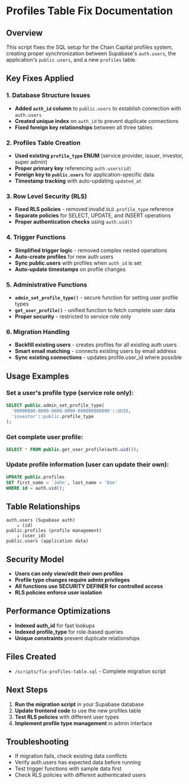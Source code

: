 # Profiles Table Fix Documentation

## Overview
This script fixes the SQL setup for the Chain Capital profiles system, creating proper synchronization between Supabase's `auth.users`, the application's `public.users`, and a new `profiles` table.

## Key Fixes Applied

### 1. Database Structure Issues
- **Added `auth_id` column** to `public.users` to establish connection with `auth.users`
- **Created unique index** on `auth_id` to prevent duplicate connections
- **Fixed foreign key relationships** between all three tables

### 2. Profiles Table Creation
- **Used existing `profile_type` ENUM** (service provider, issuer, investor, super admin)
- **Proper primary key** referencing `auth.users(id)`
- **Foreign key to `public.users`** for application-specific data
- **Timestamp tracking** with auto-updating `updated_at`

### 3. Row Level Security (RLS)
- **Fixed RLS policies** - removed invalid `OLD.profile_type` reference
- **Separate policies** for SELECT, UPDATE, and INSERT operations
- **Proper authentication checks** using `auth.uid()`

### 4. Trigger Functions
- **Simplified trigger logic** - removed complex nested operations
- **Auto-create profiles** for new auth users
- **Sync public.users** with profiles when `auth_id` is set
- **Auto-update timestamps** on profile changes

### 5. Administrative Functions
- **`admin_set_profile_type()`** - secure function for setting user profile types
- **`get_user_profile()`** - unified function to fetch complete user data
- **Proper security** - restricted to service role only

### 6. Migration Handling
- **Backfill existing users** - creates profiles for all existing auth users
- **Smart email matching** - connects existing users by email address
- **Sync existing connections** - updates profile.user_id where possible

## Usage Examples

### Set a user's profile type (service role only):
```sql
SELECT public.admin_set_profile_type(
  '00000000-0000-0000-0000-000000000000'::UUID, 
  'investor'::public.profile_type
);
```

### Get complete user profile:
```sql
SELECT * FROM public.get_user_profile(auth.uid());
```

### Update profile information (user can update their own):
```sql
UPDATE public.profiles 
SET first_name = 'John', last_name = 'Doe'
WHERE id = auth.uid();
```

## Table Relationships

```
auth.users (Supabase auth)
    ↓ (id)
public.profiles (profile management)
    ↓ (user_id)
public.users (application data)
```

## Security Model
- **Users can only view/edit their own profiles**
- **Profile type changes require admin privileges**
- **All functions use SECURITY DEFINER for controlled access**
- **RLS policies enforce user isolation**

## Performance Optimizations
- **Indexed auth_id** for fast lookups
- **Indexed profile_type** for role-based queries
- **Unique constraints** prevent duplicate relationships

## Files Created
- `/scripts/fix-profiles-table.sql` - Complete migration script

## Next Steps
1. **Run the migration script** in your Supabase database
2. **Update frontend code** to use the new profiles table
3. **Test RLS policies** with different user types
4. **Implement profile type management** in admin interface

## Troubleshooting
- If migration fails, check existing data conflicts
- Verify auth.users has expected data before running
- Test trigger functions with sample data first
- Check RLS policies with different authenticated users
